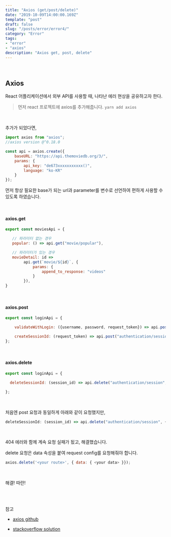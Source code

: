 ```yaml
---
title: "Axios (get/post/delete)"
date: "2019-10-09T14:00:00.169Z"
template: "post"
draft: false
slug: "/posts/error/error4/"
category: "Error"
tags:
- "error"
- "axios"
description: "Axios get, post, delete"
---
```


<br>

## Axios

React 어플리케이션에서 외부 API를 사용할 때, 나타난 에러 현상을 공유하고자 한다.

> 먼저 react 프로젝트에 axios를 추가해줍니다.
> `yarn add axios`

<br>

추가가 되었다면,

``` JavaScript
import axios from "axios";
//axios version @^0.18.0

const api = axios.create({
    baseURL: "https://api.themoviedb.org/3/",
    params: {
        api_key: "de673xxxxxxxxxxx()",
        language: "ko-KR"
    }
});
```

먼저 항상 필요한 base가 되는 url과 parameter를 변수로 선언하여 편하게 사용할 수 있도록 하였습니다.

<br>

#### axios.get

``` JavaScript
export const moviesApi = {

   // 파라미터 없는 경우
   popular: () => api.get("movie/popular"),

   // 파라미터가 있는 경우
   movieDetail: id =>
        api.get(`movie/${id}`, {
            params: {
                append_to_response: "videos"
            }
        }),
}
```

<br>

#### axios.post

``` JavaScript
export const loginApi = {

    validateWithLogin: ({username, password, request_token}) => api.post("authentication/token/validate_with_login", {username, password, request_token}),

    createSessionId: (request_token) => api.post("authentication/session/new", {request_token}),
};
```

<br>

#### axios.delete

``` JavaScript
export const loginApi = {

  deleteSessionId: (session_id) => api.delete("authentication/session", {data: {session_id: session_id}}),

};
```

<br>

처음엔 post 요청과 동일하게 아래와 같이 요청했지만,

``` JavaScript
deleteSessionId: (session_id) => api.delete("authentication/session", {session_id})
```

<br>

404 에러와 함께 계속 요청 실패가 됬고, 해결했습니다.

delete 요청은 data 속성을 붙여 request config를 요청해줘야 합니다.

``` JavaScript
axios.delete('<your route>', { data: { <your data> }});
```

<br>

해결! 따란!

<br>
<br>

참고

- [axios github](https://stackoverflow.com/questions/51069552/axios-delete-request-with-body-and-headers/51069816#51069816)

- [stackoverflow solution](https://stackoverflow.com/questions/51069552/axios-delete-request-with-body-and-headers/51069816#51069816)
